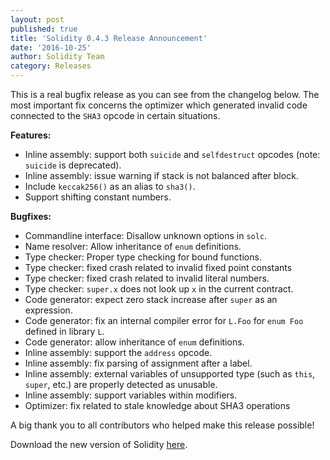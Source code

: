 ```yaml
---
layout: post
published: true
title: 'Solidity 0.4.3 Release Announcement'
date: '2016-10-25'
author: Solidity Team
category: Releases
---
```


This is a real bugfix release as you can see from the changelog below. The most
important fix concerns the optimizer which generated invalid code connected to
the `SHA3` opcode in certain situations.

**Features:**

- Inline assembly: support both `suicide` and `selfdestruct` opcodes (note:
  `suicide` is deprecated).
- Inline assembly: issue warning if stack is not balanced after block.
- Include `keccak256()` as an alias to `sha3()`.
- Support shifting constant numbers.

**Bugfixes:**

- Commandline interface: Disallow unknown options in `solc`.
- Name resolver: Allow inheritance of `enum` definitions.
- Type checker: Proper type checking for bound functions.
- Type checker: fixed crash related to invalid fixed point constants
- Type checker: fixed crash related to invalid literal numbers.
- Type checker: `super.x` does not look up `x` in the current contract.
- Code generator: expect zero stack increase after `super` as an expression.
- Code generator: fix an internal compiler error for `L.Foo` for `enum Foo`
  defined in library `L`.
- Code generator: allow inheritance of `enum` definitions.
- Inline assembly: support the `address` opcode.
- Inline assembly: fix parsing of assignment after a label.
- Inline assembly: external variables of unsupported type (such as `this`,
  `super`, etc.) are properly detected as unusable.
- Inline assembly: support variables within modifiers.
- Optimizer: fix related to stale knowledge about SHA3 operations

A big thank you to all contributors who helped make this release possible!

Download the new version of Solidity
[here](https://github.com/ethereum/solidity/releases/tag/v0.4.3).
